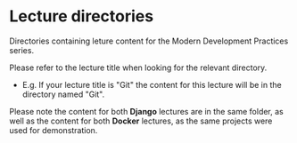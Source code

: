 # Lecture directories
Directories containing leture content for the Modern Development Practices series.

Please refer to the lecture title when looking for the relevant directory.

- E.g. If your lecture title is "Git" the content for this lecture will be in the directory named "Git".

Please note the content for both **Django** lectures are in the same folder, as well as the content for both **Docker** lectures, as the same projects were used for demonstration.
